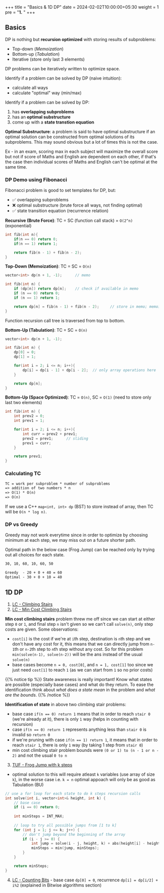 +++
title = "Basics & 1D DP"
date =  2024-02-02T10:00:00+05:30
weight = 1
pre = "<b>1.</b> "
+++

## Basics
DP is nothing but **recursion optimized** with storing results of subproblems:
- Top-down (_Memoization_)
- Bottom-up (_Tabulation_)
- Iterative (store only last 3 elements)

DP problems can be iteratively written to optimize space.

Identify if a problem can be solved by DP (naive intuition):
- calculate all ways
- calculate "optimal" way (min/max)

Identify if a problem can be solved by DP:
1. has **overlapping subproblems**
2. has an **optimal substructure**
3. come up with a **state transtion equation**

**Optimal Substructure**: a problem is said to have optimal substructure if an optimal solution can be constructed from optimal solutions of its subproblems. This may sound obvious but a lot of times this is not the case.

Ex - in an exam, scoring max in each subject will maximize the overall score but not if score of Maths and English are dependent on each other, if that's the case then individual scores of Maths and English can't be optimal at the same time.


### DP Demo using Fibonacci

Fibonacci problem is good to set templates for DP, but:
- ✅ overlapping subproblems
- ❌ optimal substructure (brute force all ways, not finding optimal)
- ✅ state transition equation (recurrence relation)

**Recursive (Brute Force)**: TC = SC (function call stack) = `O(2^n)` (exponential)
```cpp
int fib(int n){
    if(n == 0) return 0;
    if(n == 1) return 1;

    return fib(n - 1) + fib(n - 2);
}
```

**Top-Down (Memoization)**: TC = SC = `O(n)`
```cpp
vector<int> dp(n + 1, -1);		// memo

int fib(int n) {
    if (dp[n]) return dp[n];	// check if available in memo
    if (n == 0) return 0;
    if (n == 1) return 1;

    return dp[n] = fib(n - 1) + fib(n - 2);		// store in memo; memoize
}
```
Function recursion call tree is traversed from top to bottom.

**Bottom-Up (Tabulation)**: TC = SC = `O(n)`
```cpp
vector<int> dp(n + 1, -1);

int fib(int n) {
    dp[0] = 0;
    dp[1] = 1;

    for(int i = 2; i <= n; i++){
        dp[i] = dp[i - 1] + dp[i - 2];	// only array operations here
    }

    return dp[n];
}
```

**Bottom-Up (Space Optimized)**: TC = `O(n)`, SC = `O(1)` (need to store only last two elements)
```cpp
int fib(int n) {
    int prev2 = 0;
    int prev1 = 1;

    for(int i = 2; i <= n; i++){
        int curr = prev2 + prev1;
        prev2 = prev1;		// sliding
        prev1 = curr;
    }

    return prev1;
}
```

### Calculating TC
```txt
TC = work per subproblem * number of subproblems
=> addition of two numbers * n
=> O(1) * O(n)
=> O(n)
```

If we use a C++ `map<int, int> dp` (BST) to store instead of array, then TC will be `O(n * log n)`.

### DP vs Greedy
Greedy may not work everytime since in order to optimize by choosing minimum at each step, we may miss out on a future shorter path.

Optimal path in the below case (Frog Jump) can be reached only by trying out all choices for each state.

```txt
30, 10, 60, 10, 60, 50

Greedy  - 20 + 0 + 40 = 60
Optimal - 30 + 0 + 10 = 40
```

## 1D DP
1. [LC - Climbing Stairs](https://leetcode.com/problems/climbing-stairs/)
2. [LC - Min Cost Climbing Stairs](https://leetcode.com/problems/min-cost-climbing-stairs/)

**Min cost climbing stairs** problem threw me off since we can start at either step `0` or `1`, and final step `n` isn't given so we can't call `solve(n)`, only step costs are given. Some observations:
- `cost[i]` is the cost if we're at `i`th step, destination is `n`th step and we don't have any cost for it, this means that we can directly jump from `n-1`th or `n-2`th step to `n`th step without any cost. So for this problem `min(solve(n-1), solve(n-2))` will be the ans instead of the usual `solve(n)`
- base cases become `n = 0, cost[0]`, and `n = 1, cost[1]` too since we just need `cost[1]` to reach `1` (as we can start from `1` so no prior costs)

{{% notice tip %}}
State awareness is really important! Know what states are possible (especially base cases) and what do they return. To ease the identification think about _what does a state mean_ in the problem and _what are the bounds_.
{{% /notice %}}


**Identification of state** in above two climbing stair problems:
- base case `if(n == 0) return 1` means that in order to reach `stair 0` (we're already at it), there is only `1` way (helps in counting with recursion)
- case `if(n == 0) return 1` represents anything less than `stair 0` is invalid so `return 0`
- if we're pruning with case `if(n == 1) return 1`, it means that in order to reach `stair 1`, there is only `1` way (by taking 1 step from `stair 0`)
- min cost climbing stair problem bounds were `(0 or 1) to (n - 1 or n - 2)` and not the usual `0 to n`

3. [TUF - Frog Jump with k steps](https://takeuforward.org/data-structure/dynamic-programming-frog-jump-with-k-distances-dp-4/)
- optimal solution to this will require atleast `k` variables (use array of size `k`), in the worse case i.e. `k = n` optimal appoach will only be as good as Tabulation (BU)

```cpp
// use a for loop for each state to do k steps recursion calls
int solve(int i, vector<int>& height, int k) {
    // base case
    if (i == 0) return 0;
    
    int minSteps = INT_MAX;
    
    // loop to try all possible jumps from [1 to k]
    for (int j = 1; j <= k; j++) {
        // don't jump beyond the beginning of the array
        if (i - j >= 0) {
            int jump = solve(i - j, height, k) + abs(height[i] - height[i - j]);
            minSteps = min(jump, minSteps);
        }
    }

    return minSteps;
}
```

4. [LC - Counting Bits](https://leetcode.com/problems/counting-bits/) - base case `dp[0] = 0`, recurrence `dp[i] = dp[i/2] + i%2` (explained in Bitwise algorithms section)